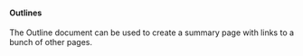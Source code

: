 #### Outlines

The Outline document can be used to create a summary page with links to a bunch of other pages.
